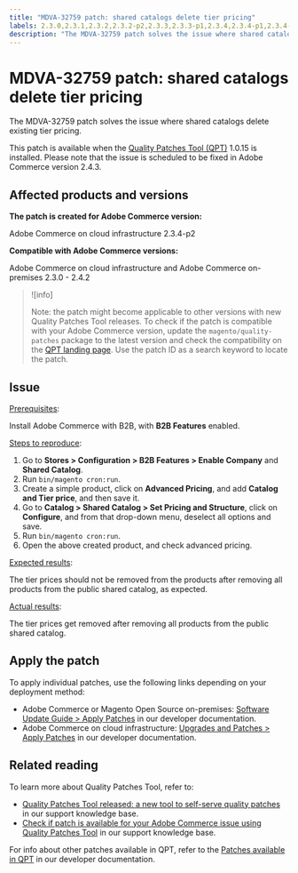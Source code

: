 ```yaml
---
title: "MDVA-32759 patch: shared catalogs delete tier pricing"
labels: 2.3.0,2.3.1,2.3.2,2.3.2-p2,2.3.3,2.3.3-p1,2.3.4,2.3.4-p1,2.3.4-p2,2.3.5,2.3.5-p1,2.3.5-p2,2.3.6,2.4.0,2.4.0-p1,2.4.1,2.4.1-p1,2.4.2,B2B features,QPT 1.0.15,QPT patches,Magento Commerce,Magento Commerce Cloud,Quality Patches Tool,advanced pricing,price,product,shared catalog,tier pricing,Adobe Commerce,cloud infrastructure,on-premises,quality patches for Adobe Commerce,Magento Open Source
description: "The MDVA-32759 patch solves the issue where shared catalogs delete existing tier pricing."
---
```


# MDVA-32759 patch: shared catalogs delete tier pricing

The MDVA-32759 patch solves the issue where shared catalogs delete existing tier pricing.

This patch is available when the [Quality Patches Tool (QPT)](https://devdocs.magento.com/guides/v2.4/comp-mgr/patching.html#mqp) 1.0.15 is installed. Please note that the issue is scheduled to be fixed in Adobe Commerce version 2.4.3.

## Affected products and versions

**The patch is created for Adobe Commerce version:**

Adobe Commerce on cloud infrastructure 2.3.4-p2

**Compatible with Adobe Commerce versions:**

Adobe Commerce on cloud infrastructure and Adobe Commerce on-premises 2.3.0 - 2.4.2

>![info]
>
 >Note: the patch might become applicable to other versions with new Quality Patches Tool releases. To check if the patch is compatible with your Adobe Commerce version, update the `magento/quality-patches` package to the latest version and check the compatibility on the [QPT landing page](https://devdocs.magento.com/quality-patches/tool.html#patch-grid). Use the patch ID as a search keyword to locate the patch.

## Issue

<u>Prerequisites</u>:

Install Adobe Commerce with B2B, with **B2B Features** enabled.

<u>Steps to reproduce</u>:

1. Go to **Stores > Configuration > B2B Features > Enable Company** and **Shared Catalog**.
1. Run `bin/magento cron:run`.
1. Create a simple product, click on **Advanced Pricing**, and add **Catalog and Tier price**, and then save it.
1. Go to **Catalog > Shared Catalog > Set Pricing and Structure**, click on **Configure**, and from that drop-down menu, deselect all options and save.
1. Run `bin/magento cron:run`.
1. Open the above created product, and check advanced pricing.

<u>Expected results</u>:

The tier prices should not be removed from the products after removing all products from the public shared catalog, as expected.

<u>Actual results</u>:

The tier prices get removed after removing all products from the public shared catalog.


## Apply the patch

To apply individual patches, use the following links depending on your deployment method:

* Adobe Commerce or Magento Open Source on-premises: [Software Update Guide > Apply Patches](https://devdocs.magento.com/guides/v2.4/comp-mgr/patching/mqp.html) in our developer documentation.
* Adobe Commerce on cloud infrastructure: [Upgrades and Patches > Apply Patches](https://devdocs.magento.com/cloud/project/project-patch.html) in our developer documentation.

## Related reading

To learn more about Quality Patches Tool, refer to:

* [Quality Patches Tool released: a new tool to self-serve quality patches](https://support.magento.com/hc/en-us/articles/360047139492) in our support knowledge base.
* [Check if patch is available for your Adobe Commerce issue using Quality Patches Tool](https://support.magento.com/hc/en-us/articles/360047125252) in our support knowledge base.

For info about other patches available in QPT, refer to the [Patches available in QPT](https://devdocs.magento.com/quality-patches/tool.html#patch-grid) in our developer documentation.